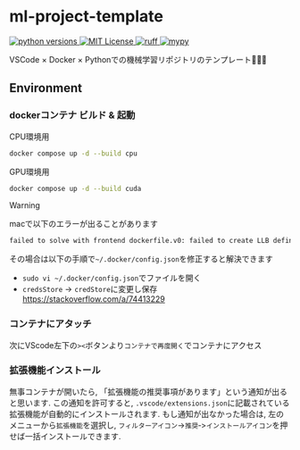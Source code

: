 # ml-project-template

<a href="https://opensource.org/licenses/MIT">
    <img alt="python versions" src="https://img.shields.io/badge/python-3.12-blue?color=5271FF">
</a>
<a href="https://opensource.org/licenses/MIT">
    <img alt="MIT License" src="https://img.shields.io/badge/license-MIT-green?color=5271FF">
</a>
<a href="https://github.com/astral-sh/ruff">
    <img alt="ruff" src="https://img.shields.io/badge/code%20style-ruff-000000.svg?color=5271FF">
</a>
<a href="https://github.com/python/mypy">
    <img alt="mypy" src="https://img.shields.io/badge/typing-mypy-blue?color=5271FF">
</a>

VSCode × Docker × Pythonでの機械学習リポジトリのテンプレート🥳🥳🥳

## Environment

### dockerコンテナ ビルド & 起動

CPU環境用

```bash
docker compose up -d --build cpu
```

GPU環境用

```bash
docker compose up -d --build cuda
```

> [!WARNING]
> macで以下のエラーが出ることがあります
>
> ```bash
> failed to solve with frontend dockerfile.v0: failed to create LLB definition: rpc error: code = Unknown desc = error getting credentials - err: exec: "docker-credential-desktop": executable file not found in $PATH, out: ``
> ```
>
> その場合は以下の手順で`~/.docker/config.json`を修正すると解決できます
>
> - `sudo vi ~/.docker/config.json`でファイルを開く
> - `credsStore` -> `credStore`に変更し保存
> <https://stackoverflow.com/a/74413229>

### コンテナにアタッチ

次にVScode左下の`><`ボタンより`コンテナで再度開く`でコンテナにアクセス

### 拡張機能インストール

無事コンテナが開いたら, 「拡張機能の推奨事項があります」という通知が出ると思います.
この通知を許可すると, `.vscode/extensions.json`に記載されている拡張機能が自動的にインストールされます.
もし通知が出なかった場合は, 左のメニューから`拡張機能`を選択し, `フィルターアイコン`->`推奨`‐>`インストールアイコン`を押せば一括インストールできます.
